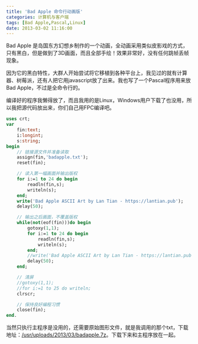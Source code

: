 ```yaml
---
title: 'Bad Apple 命令行动画版'
categories: 计算机与客户端
tags: [Bad Apple,Pascal,Linux]
date: 2013-03-02 11:16:00
---
```

Bad Apple 是岛国东方幻想乡制作的一个动画，全动画采用类似皮影戏的方式，只有黑白，但是做到了3D画面，而且全部手绘！效果非常好，没有任何跳帧丢帧现象。

因为它的黑白特性，大群人开始尝试将它移植到各种平台上，我见过的就有计算器、树莓派，还有人把它用javascript放了出来。我也写了一个Pascal程序用来放Bad Apple，不过是全命令行的。

编译好的程序我懒得放了，而且我用的是Linux，Windows用户下载了也没用，所以我把源代码放出来，你们自己用FPC编译吧。

```pascal
uses crt;
var
    fin:text;
    i:longint;
    s:string;
begin
    // 链接源文件并准备读取
    assign(fin,'badapple.txt');
    reset(fin);

    // 读入第一幅画面并输出版权
    for i:=1 to 24 do begin
        readln(fin,s);
        writeln(s);
    end;
    write('Bad Apple ASCII Art by Lan Tian - https://lantian.pub');
    delay(50);

    // 输出之后画面，不覆盖版权
    while(not(eof(fin)))do begin
        gotoxy(1,1);
        for i:=1 to 24 do begin
            readln(fin,s);
            writeln(s);
        end;
        //write('Bad Apple ASCII Art by Lan Tian - https://lantian.pub');
        delay(50);
    end;

    // 清屏
    //gotoxy(1,1);
    //for i:=1 to 25 do writeln;
    clrscr;

    // 保持良好编程习惯
    close(fin);
end.
```

当然只执行主程序是没用的，还需要原始图形文件，就是我调用的那个txt，下载地址：[/usr/uploads/2013/03/badapple.7z](../../../../usr/uploads/2013/03/badapple.7z)。下载下来和主程序放在一起。
